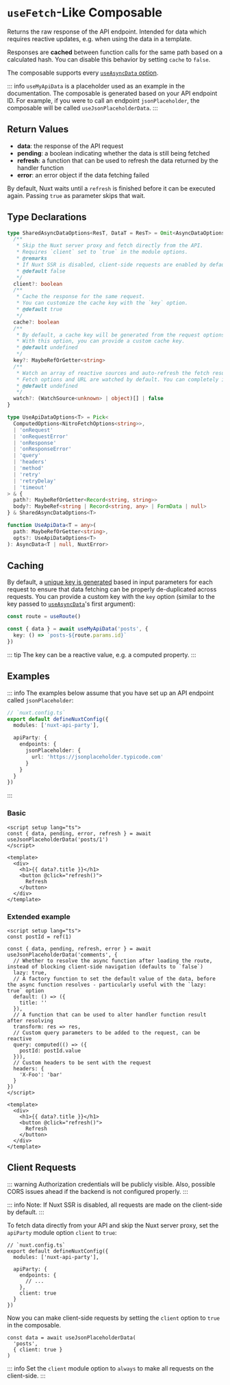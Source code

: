 # `useFetch`-Like Composable

Returns the raw response of the API endpoint. Intended for data which requires reactive updates, e.g. when using the data in a template.

Responses are **cached** between function calls for the same path based on a calculated hash. You can disable this behavior by setting `cache` to `false`.

The composable supports every [`useAsyncData` option](https://nuxt.com/docs/api/composables/use-async-data/#params).

::: info
`useMyApiData` is a placeholder used as an example in the documentation. The composable is generated based on your API endpoint ID. For example, if you were to call an endpoint `jsonPlaceholder`, the composable will be called `useJsonPlaceholderData`.
:::

## Return Values

- **data**: the response of the API request
- **pending**: a boolean indicating whether the data is still being fetched
- **refresh**: a function that can be used to refresh the data returned by the handler function
- **error**: an error object if the data fetching failed

By default, Nuxt waits until a `refresh` is finished before it can be executed again. Passing `true` as parameter skips that wait.

## Type Declarations

```ts
type SharedAsyncDataOptions<ResT, DataT = ResT> = Omit<AsyncDataOptions<ResT, DataT>, 'watch'> & {
  /**
   * Skip the Nuxt server proxy and fetch directly from the API.
   * Requires `client` set to `true` in the module options.
   * @remarks
   * If Nuxt SSR is disabled, client-side requests are enabled by default.
   * @default false
   */
  client?: boolean
  /**
   * Cache the response for the same request.
   * You can customize the cache key with the `key` option.
   * @default true
   */
  cache?: boolean
  /**
   * By default, a cache key will be generated from the request options.
   * With this option, you can provide a custom cache key.
   * @default undefined
   */
  key?: MaybeRefOrGetter<string>
  /**
   * Watch an array of reactive sources and auto-refresh the fetch result when they change.
   * Fetch options and URL are watched by default. You can completely ignore reactive sources by using `watch: false`.
   * @default undefined
   */
  watch?: (WatchSource<unknown> | object)[] | false
}

type UseApiDataOptions<T> = Pick<
  ComputedOptions<NitroFetchOptions<string>>,
  | 'onRequest'
  | 'onRequestError'
  | 'onResponse'
  | 'onResponseError'
  | 'query'
  | 'headers'
  | 'method'
  | 'retry'
  | 'retryDelay'
  | 'timeout'
> & {
  path?: MaybeRefOrGetter<Record<string, string>>
  body?: MaybeRef<string | Record<string, any> | FormData | null>
} & SharedAsyncDataOptions<T>

function UseApiData<T = any>(
  path: MaybeRefOrGetter<string>,
  opts?: UseApiDataOptions<T>
): AsyncData<T | null, NuxtError>
```

## Caching

By default, a [unique key is generated](/guide/caching) based in input parameters for each request to ensure that data fetching can be properly de-duplicated across requests. You can provide a custom key with the `key` option (similar to the key passed to [`useAsyncData`](https://nuxt.com/docs/api/composables/use-async-data)'s first argument):

```ts
const route = useRoute()

const { data } = await useMyApiData('posts', {
  key: () => `posts-${route.params.id}`
})
```

::: tip
The key can be a reactive value, e.g. a computed property.
:::

## Examples

::: info
The examples below assume that you have set up an API endpoint called `jsonPlaceholder`:

```ts
// `nuxt.config.ts`
export default defineNuxtConfig({
  modules: ['nuxt-api-party'],

  apiParty: {
    endpoints: {
      jsonPlaceholder: {
        url: 'https://jsonplaceholder.typicode.com'
      }
    }
  }
})
```

:::

### Basic

```vue
<script setup lang="ts">
const { data, pending, error, refresh } = await useJsonPlaceholderData('posts/1')
</script>

<template>
  <div>
    <h1>{{ data?.title }}</h1>
    <button @click="refresh()">
      Refresh
    </button>
  </div>
</template>
```

### Extended example

```vue
<script setup lang="ts">
const postId = ref(1)

const { data, pending, refresh, error } = await useJsonPlaceholderData('comments', {
  // Whether to resolve the async function after loading the route, instead of blocking client-side navigation (defaults to `false`)
  lazy: true,
  // A factory function to set the default value of the data, before the async function resolves - particularly useful with the `lazy: true` option
  default: () => ({
    title: ''
  }),
  // A function that can be used to alter handler function result after resolving
  transform: res => res,
  // Custom query parameters to be added to the request, can be reactive
  query: computed(() => ({
    postId: postId.value
  })),
  // Custom headers to be sent with the request
  headers: {
    'X-Foo': 'bar'
  }
})
</script>

<template>
  <div>
    <h1>{{ data?.title }}</h1>
    <button @click="refresh()">
      Refresh
    </button>
  </div>
</template>
```

## Client Requests

::: warning
Authorization credentials will be publicly visible. Also, possible CORS issues ahead if the backend is not configured properly.
:::

::: info
Note: If Nuxt SSR is disabled, all requests are made on the client-side by default.
:::

To fetch data directly from your API and skip the Nuxt server proxy, set the `apiParty` module option `client` to `true`:

```ts{9}
// `nuxt.config.ts`
export default defineNuxtConfig({
  modules: ['nuxt-api-party'],

  apiParty: {
    endpoints: {
      // ...
    },
    client: true
  }
})
```

Now you can make client-side requests by setting the `client` option to `true` in the composable.

```ts{3}
const data = await useJsonPlaceholderData(
  'posts',
  { client: true }
)
```

::: info
Set the `client` module option to `always` to make all requests on the client-side.
:::
